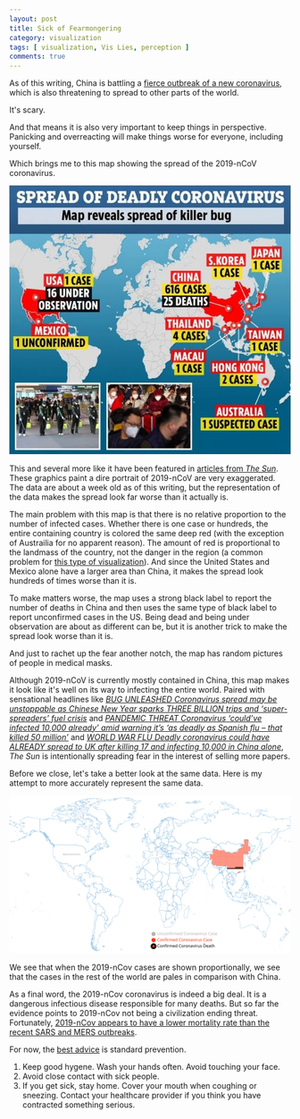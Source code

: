 ```yaml
---
layout: post
title: Sick of Fearmongering
category: visualization
tags: [ visualization, Vis Lies, perception ]
comments: true
---
```


As of this writing, China is battling a [fierce outbreak of a new coronavirus], which is also threatening to spread to other parts of the world.

It's scary.

And that means it is also very important to keep things in perspective.
Panicking and overreacting will make things worse for everyone, including yourself.

<!--
<figure style="float:right; width:310px; max-width:100%; padding-left:10px">
  <a href="/images/sick-of-fearmongering/coronavirus-exaggerated.jpg">
    <img src="/images/sick-of-fearmongering/coronavirus-exaggerated-thumbnail.jpg" width="300" height="286" />
  </a>
</figure>
-->

Which brings me to this map showing the spread of the 2019-nCoV coronavirus.

![Fearmongering Coronavirus](/images/sick-of-fearmongering/coronavirus-exaggerated.jpg)

This and several more like it have been featured in [articles from _The Sun_].
These graphics paint a dire portrait of 2019-nCoV are very exaggerated.
The data are about a week old as of this writing, but the representation of the data makes the spread look far worse than it actually is.

The main problem with this map is that there is no relative proportion to the number of infected cases.
Whether there is one case or hundreds, the entire containing country is colored the same deep red (with the exception of Austrailia for no apparent reason).
The amount of red is proportional to the landmass of the country, not the danger in the region (a common problem for [this type of visualization]).
And since the United States and Mexico alone have a larger area than China, it makes the spread look hundreds of times worse than it is.

To make matters worse, the map uses a strong black label to report the number of deaths in China and then uses the same type of black label to report unconfirmed cases in the US.
Being dead and being under observation are about as different can be, but it is another trick to make the spread look worse than it is.

And just to rachet up the fear another notch, the map has random pictures of people in medical masks.

Although 2019-nCoV is currently mostly contained in China, this map makes it look like it's well on its way to infecting the entire world.
Paired with sensational headlines like _[BUG UNLEASHED Coronavirus spread may be unstoppable as Chinese New Year sparks THREE BILLION trips and ‘super-spreaders’ fuel crisis]_ and _[PANDEMIC THREAT Coronavirus ‘could’ve infected 10,000 already’ amid warning it’s ‘as deadly as Spanish flu – that killed 50 million’]_ and _[WORLD WAR FLU Deadly coronavirus could have ALREADY spread to UK after killing 17 and infecting 10,000 in China alone]_, _The Sun_ is intentionally spreading fear in the interest of selling more papers.

Before we close, let's take a better look at the same data.
Here is my attempt to more accurately represent the same data.

![Coronavirus](/images/sick-of-fearmongering/coronavirus-honest.svg)

We see that when the 2019-nCov cases are shown proportionally, we see that the cases in the rest of the world are pales in comparison with China.

As a final word, the 2019-nCov coronavirus is indeed a big deal.
It is a dangerous infectious disease responsible for many deaths.
But so far the evidence points to 2019-nCov not being a civilization ending threat.
Fortunately, [2019-nCov appears to have a lower mortality rate than the recent SARS and MERS outbreaks].

For now, the [best advice] is standard prevention.

1. Keep good hygene. Wash your hands often. Avoid touching your face.
2. Avoid close contact with sick people.
3. If you get sick, stay home. Cover your mouth when coughing or sneezing. Contact your healthcare provider if you think you have contracted something serious.

[fierce outbreak of a new coronavirus]: https://www.cnn.com/2020/01/28/asia/wuhan-coronavirus-update-intl-hnk/index.html
[articles from _The Sun_]: https://www.thesun.co.uk/news/10799738/coronavirus-could-already-spread-uk/
[this type of visualization]: https://en.wikipedia.org/wiki/Choropleth_map
[BUG UNLEASHED Coronavirus spread may be unstoppable as Chinese New Year sparks THREE BILLION trips and ‘super-spreaders’ fuel crisis]: https://www.the-sun.com/news/290423/coronavirus-spread-may-be-unstoppable-as-chinese-new-year-sparks-three-billion-trips-and-super-spreaders-fuel-crisis
[PANDEMIC THREAT Coronavirus ‘could’ve infected 10,000 already’ amid warning it’s ‘as deadly as Spanish flu – that killed 50 million’]: https://www.thesun.co.uk/news/10794530/coronavirus-as-deadly-spanish-flu-killed-millions/
[WORLD WAR FLU Deadly coronavirus could have ALREADY spread to UK after killing 17 and infecting 10,000 in China alone]: https://www.thesun.co.uk/news/10799738/coronavirus-could-already-spread-uk/
[2019-nCov appears to have a lower mortality rate than the recent SARS and MERS outbreaks]: https://www.sciencealert.com/how-worried-should-we-be-about-the-wuhan-coronavirus-outbreak
[best advice]: https://www.cdc.gov/coronavirus/2019-ncov/about/prevention-treatment.html
